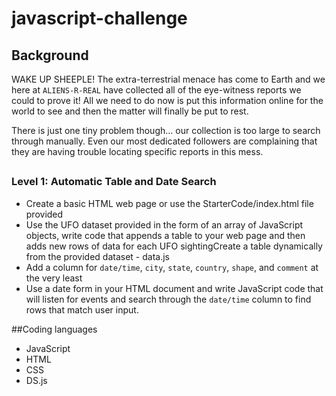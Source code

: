 # javascript-challenge

## Background

WAKE UP SHEEPLE! The extra-terrestrial menace has come to Earth and we here at `ALIENS-R-REAL` have collected all of the eye-witness reports we could to prove it! 
All we need to do now is put this information online for the world to see and then the matter will finally be put to rest.

There is just one tiny problem though... our collection is too large to search through manually. 
Even our most dedicated followers are complaining that they are having trouble locating specific reports in this mess.

##

### Level 1: Automatic Table and Date Search 
* Create a basic HTML web page or use the StarterCode/index.html file provided 
* Use the UFO dataset provided in the form of an array of JavaScript objects, write code that appends a table to your web page and 
then adds new rows of data for each UFO sightingCreate a table dynamically from the provided dataset - data.js
* Add a column for `date/time`, `city`, `state`, `country`, `shape`, and `comment` at the very least
* Use a date form in your HTML document and write JavaScript code that will listen for events and search through the `date/time` column to find rows that match user input. 


##Coding languages
* JavaScript
* HTML
* CSS
* DS.js
